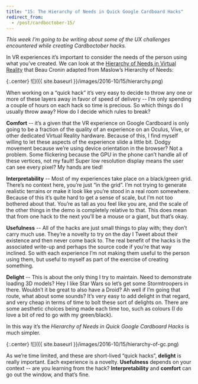```yaml
---
title: "15: The Hierarchy of Needs in Quick Google Cardboard Hacks"
redirect_from:
  - /post/cardboctober-15/
---
```


_This week I’m going to be writing about some of the UX challenges encountered while creating Cardboctober hacks._

In VR experiences it’s important to consider the needs of the person using what you’ve created. We can look at the [Hierarchy of Needs in Virtual Reality](https://medium.com/@beaucronin/the-hierarchy-of-needs-in-virtual-reality-development-4333a4833acc) that Beau Cronin adapted from Maslow’s Hierarchy of Needs<!-- more -->:

{:.center}
![]({{ site.baseurl }}/images/2016-10/15/hierarchy.png)

When working on a “quick hack” it’s very easy to decide to throw any one or more of these layers away in favor of speed of delivery -- I’m only spending a couple of hours on each hack so time is precious. So which things do I usually throw away? How do I decide which rules to break?

**Comfort** -- it’s a given that the VR experience on Google Cardboard is only going to be a fraction of the quality of an experience on an Oculus, Vive, or other dedicated Virtual Reality hardware. Because of this, I find myself willing to let these aspects of the experience slide a little bit. Dodgy movement because we’re using device orientation in the browser? Not a problem. Some flickering because the GPU in the phone can’t handle all of these vertices, not my fault! Super low resolution display means the user can see every pixel? My hands are tied!

**Interpretability** -- Most of my experiences take place on a black/green grid. There’s no context here, you’re just “in the grid”. I’m not trying to generate realistic terrains or make it look like you’re stood in a real room somewhere. Because of this it’s quite hard to get a sense of scale, but I’m not too bothered about that. You’re as tall as you feel like you are, and the scale of the other things in the demo is completely relative to that. This does mean that from one hack to the next you’ll be a mouse or a giant, but that’s okay.

**Usefulness** -- All of the hacks are just small things to play with; they don’t carry much use. They’re a novelty to try on the day I Tweet about their existence and then never come back to. The real benefit of the hacks is the associated write-up and perhaps the source code if you’re that way inclined. So with each experience I’m not making them useful to the person using them, but useful to myself as part of the exercise of creating something.

**Delight** -- This is about the only thing I try to maintain. Need to demonstrate loading 3D models? Hey I like Star Wars so let’s get some Stormtroopers in there. Wouldn’t it be great to also have a Droid? Ah well if I’m going that route, what about some sounds? It’s very easy to add delight in that regard, and very cheap in terms of time to bolt these sort of delights on. There are some aesthetic choices being made each time too, such as colours (I do love a bit of red to go with my green/black).

In this way it’s the _Hierarchy of Needs in Quick Google Cardboard Hacks_ is much simpler.

{:.center}
![]({{ site.baseurl }}/images/2016-10/15/hierarchy-of-gc.png)

As we’re time limited, and these are short-lived “quick hacks”, **delight** is really important. Each experience is a novelty. **Usefulness** depends on your context -- are you learning from the hack? **Interpretability** and **comfort** can go out the window, and that’s fine.
